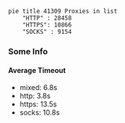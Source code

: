 
```mermaid
pie title 41309 Proxies in list
    "HTTP" : 28458
    "HTTPS": 10866
    "SOCKS" : 9154
```

### Some Info
#### Average Timeout

- mixed: 6.8s
- http: 3.8s
- https: 13.5s
- socks: 10.8s